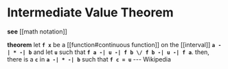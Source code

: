 # Intermediate Value Theorem

**see** [[math notation]]

**theorem** let **`f x`** be a [[function#continuous function]] on the [[interval]] **`a -| * -| b`** and let **`u`** such that **`f a -| u -| f b \/ f b -| u -| f a`**. then, there is a **`c`** in **`a -| * -| b`** such that **`f c = u`** --- Wikipedia

